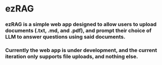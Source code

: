 # **ezRAG**
### ezRAG is a simple web app designed to allow users to upload documents (.txt, .md, and .pdf), and prompt their choice of LLM to answer questions using said documents.
### Currently the web app is under development, and the current iteration only supports file uploads, and nothing else.
